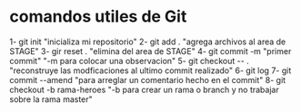 # comandos utiles de Git

1- git init "inicializa mi repositorio"
2- git add .                            "agrega archivos al area de STAGE"
3- gir reset .                          "elimina del area de STAGE"
4- git commit -m "primer commit"        "-m para colocar una observacion"
5- git checkout -- .                    "reconstruye las modficaciones al ultimo commit realizado"
6- git log 
7- git commit --amend                   "para arreglar un comentario hecho en el commit"
8- git checkout -b rama-heroes          "-b para crear un rama o branch y no trabajar sobre la rama master"